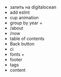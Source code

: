 - залить на digitalocean
- add eslint
- cup animation
- group by year +
- /about
- /now
- table of contents
- Back button
- ci
- fonts +
- footer
- tags
- content
